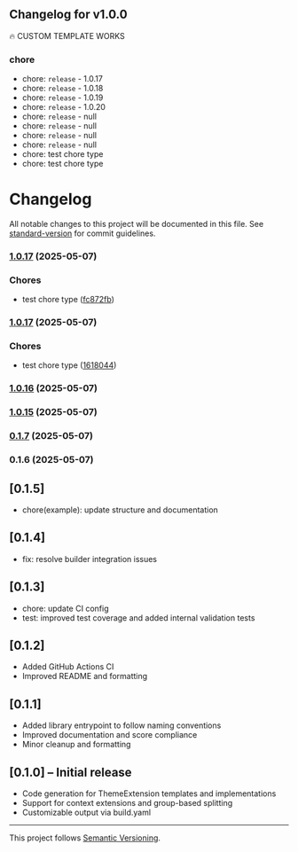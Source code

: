 Changelog for v1.0.0
---------------------------


🔥 CUSTOM TEMPLATE WORKS

### chore

* chore: `release` - 1.0.17
* chore: `release` - 1.0.18
* chore: `release` - 1.0.19
* chore: `release` - 1.0.20
* chore: `release` - null
* chore: `release` - null
* chore: `release` - null
* chore: `release` - null
* chore: test chore type
* chore: test chore type
# Changelog

All notable changes to this project will be documented in this file. See [standard-version](https://github.com/conventional-changelog/standard-version) for commit guidelines.

### [1.0.17](https://github.com/kalaganov/theme_extensions_gen/compare/v1.0.16...v1.0.17) (2025-05-07)


### Chores

* test chore type ([fc872fb](https://github.com/kalaganov/theme_extensions_gen/commit/fc872fbb2a857cdd537421188fc4805fcff21153))

### [1.0.17](https://github.com/kalaganov/theme_extensions_gen/compare/v1.0.16...v1.0.17) (2025-05-07)


### Chores

* test chore type ([1618044](https://github.com/kalaganov/theme_extensions_gen/commit/16180449c117d86da3fbd41c4edcff87b34bb171))

### [1.0.16](https://github.com/kalaganov/theme_extensions_gen/compare/v1.0.15...v1.0.16) (2025-05-07)

### [1.0.15](https://github.com/kalaganov/theme_extensions_gen/compare/v1.0.14...v1.0.15) (2025-05-07)

### [0.1.7](https://github.com/kalaganov/theme_extensions_gen/compare/v0.1.0...v0.1.7) (2025-05-07)

### 0.1.6 (2025-05-07)

## [0.1.5]

- chore(example): update structure and documentation

## [0.1.4]

- fix: resolve builder integration issues

## [0.1.3]

- chore: update CI config
- test: improved test coverage and added internal validation tests

## [0.1.2]

- Added GitHub Actions CI
- Improved README and formatting

## [0.1.1]

- Added library entrypoint to follow naming conventions
- Improved documentation and score compliance
- Minor cleanup and formatting

## [0.1.0] – Initial release

- Code generation for ThemeExtension templates and implementations
- Support for context extensions and group-based splitting
- Customizable output via build.yaml

---

This project follows [Semantic Versioning](https://semver.org/).

